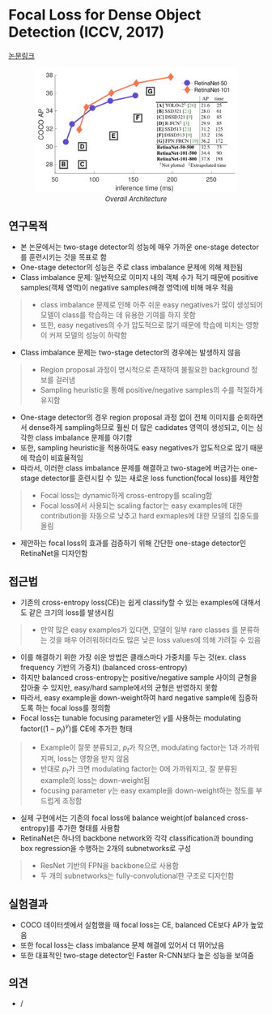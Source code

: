 # Focal Loss for Dense Object Detection (ICCV, 2017)

[논문링크](https://openaccess.thecvf.com/content_iccv_2017/html/Lin_Focal_Loss_for_ICCV_2017_paper.html)

<p align="center">
    <img width="400" alt='fig1' src="../img/lin2017focal.png?raw=true"></br>
    <em><font size=2>Overall Architecture</font></em>
</p>

## 연구목적
- 본 논문에서는 two-stage detector의 성능에 매우 가까운 one-stage detector를 훈련시키는 것을 목표로 함
- One-stage detector의 성능은 주로 class imbalance 문제에 의해 제한됨
- Class imbalance 문제: 일반적으로 이미지 내의 객체 수가 적기 때문에 positive samples(객체 영역)이 negative samples(배경 영역)에 비해 매우 적음
> - class imbalance 문제로 인해 아주 쉬운 easy negatives가 많이 생성되어 모델이 class를 학습하는 데 유용한 기여를 하지 못함
> - 또한, easy negatives의 수가 압도적으로 많기 때문에 학습에 미치는 영향이 커져 모델의 성능이 하락함
- Class imbalance 문제는 two-stage detector의 경우에는 발생하지 않음
> - Region proposal 과정이 명시적으로 존재하여 불필요한 background 정보를 걸러냄
> - Sampling heuristic을 통해 positive/negative samples의 수를 적절하게 유지함
- One-stage detector의 경우 region proposal 과정 없이 전체 이미지를 순회하면서 dense하게 sampling하므로 훨씬 더 많은 cadidates 영역이 생성되고, 이는 심각한 class imbalance 문제를 야기함
- 또한, sampling heuristic을 적용하여도 easy negatives가 압도적으로 많기 때문에 학습이 비효율적임
- 따라서, 이러한 class imbalance 문제를 해결하고 two-stage에 버금가는 one-stage detector를 훈련시킬 수 있는 새로운 loss function(focal loss)를 제안함
> - Focal loss는 dynamic하게 cross-entropy를 scaling함
> - Focal loss에서 사용되는 scaling factor는 easy examples에 대한 contribution을 자동으로 낮추고 hard exmaples에 대한 모델의 집중도를 올림
- 제안하는 focal loss의 효과를 검증하기 위해 간단한 one-stage detector인 RetinaNet을 디자인함

## 접근법
- 기존의 cross-entropy loss(CE)는 쉽게 classify할 수 있는 examples에 대해서도 같은 크기의 loss를 발생시킴
> - 만약 많은 easy examples가 있다면, 모델이 일부 rare classes 를 분류하는 것을 매우 어려워하더라도 많은 낮은 loss values에 의해 가려질 수 있음
- 이를 해결하기 위한 가장 쉬운 방법은 클래스마다 가중치를 두는 것(ex. class frequency 기반의 가중치) (balanced cross-entropy)
- 하지만 balanced cross-entropy는 positive/negative sample 사이의 균형을 잡아줄 수 있지만, easy/hard sample에서의 균형은 반영하지 못함
- 따라서, easy example을 down-weight하여 hard negative sample에 집중하도록 하는 focal loss를 정의함
- Focal loss는 tunable focusing parameter인 $\gamma$를 사용하는 modulating factor($(1-p_{t})^{\gamma}$)를 CE에 추가한 형태
> - Example이 잘못 분류되고, $p_t$가 작으면, modulating factor는 1과 가까워지며, loss는 영향을 받지 않음
> - 반대로 $p_t$가 크면 modulating factor는 0에 가까워지고, 잘 분류된 example의 loss는 down-weight됨
> - focusing parameter $\gamma$는 easy example을 down-weight하는 정도를 부드럽게 조정함
- 실제 구현에서는 기존의 focal loss에 balance weight(of balanced cross-entropy)를 추가한 형태를 사용함
- RetinaNet은 하나의 backbone network와 각각 classification과 bounding box regression을 수행하는 2개의 subnetworks로 구성
> - ResNet 기반의 FPN을 backbone으로 사용함
> - 두 개의 subnetworks는 fully-convolutional한 구조로 디자인함

## 실험결과
- COCO 데이터셋에서 실험했을 때 focal loss는 CE, balanced CE보다 AP가 높았음
- 또한 focal loss는 class imbalance 문제 해결에 있어서 더 뛰어났음
- 또한 대표적인 two-stage detector인 Faster R-CNN보다 높은 성능을 보여줌

## 의견
- /